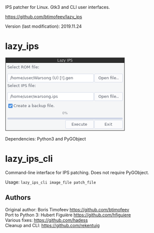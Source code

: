 
IPS patcher for Linux. Gtk3 and CLI user interfaces.

https://github.com/btimofeev/lazy_ips

Version (last modification): 2019.11.24

lazy_ips
========

<img src="/img/screenshot.png">

Dependencies: Python3 and PyGObject

lazy_ips_cli
============

Command-line interface for IPS patching. Does not require PyGObject.

Usage: ```lazy_ips_cli image_file patch_file```

Authors
-------

Original author: Boris Timofeev https://github.com/btimofeev  
Port to Python 3: Hubert Figuière https://github.com/hfiguiere  
Various fixes: https://github.com/hadess  
Cleanup and CLI: https://github.com/rekentuig  
